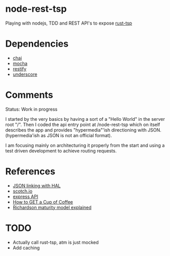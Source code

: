 node-rest-tsp
==========

Playing with nodejs, TDD and REST API's to expose <a href="https://github.com/JoaoHenriquePereira/rust-tsp">rust-tsp</a>

# Dependencies

* <a href="http://chaijs.com/">chai</a>
* <a href="http://mochajs.org/">mocha</a>
* <a href="http://mcavage.me/node-restify/">restify</a>
* <a href="http://underscorejs.org/">underscore</a>

# Comments

Status: Work in progress

I started by the very basics by having a sort of a "Hello World" in the server root "/". Then I coded the api entry point at /node-rest-tsp which on itself describes the app and provides "hypermedia"'ish directioning with JSON. (hypermedia'ish as JSON is not an official format).

I am focusing mainly on architecturing it properly from the start and using a test driven development to achieve routing requests.

# References

* <a href="http://blog.stateless.co/post/13296666138/json-linking-with-hal">JSON linking with HAL</a>
* <a href="https://scotch.io/">scotch.io</a>
* <a href="https://github.com/jedwood/express-for-APIs/blob/master/server.js">express API</a>
* <a href="http://www.infoq.com/articles/webber-rest-workflow">How to GET a Cup of Coffee</a>
* <a href="http://martinfowler.com/articles/richardsonMaturityModel.html">Richardson maturity model explained</a>

# TODO

* Actually call rust-tsp, atm is just mocked
* Add caching
